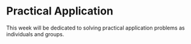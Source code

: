 # Practical Application

This week will be dedicated to solving practical application problems as individuals and groups.